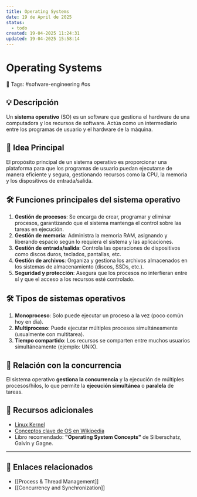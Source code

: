 ```yaml
---
title: Operating Systems
date: 19 de April de 2025
status:
  - todo
created: 19-04-2025 11:24:31
updated: 19-04-2025 15:58:14
---
```


# Operating Systems
🔖 Tags: #sofware-engineering #os  

## 💡 Descripción
Un **sistema operativo** (SO) es un software que gestiona el hardware de una computadora y los recursos de software. Actúa como un intermediario entre los programas de usuario y el hardware de la máquina.

## 🧠 Idea Principal
El propósito principal de un sistema operativo es proporcionar una plataforma para que los programas de usuario puedan ejecutarse de manera eficiente y segura, gestionando recursos como la CPU, la memoria y los dispositivos de entrada/salida.

## 🛠 Funciones principales del sistema operativo
1. **Gestión de procesos**: Se encarga de crear, programar y eliminar procesos, garantizando que el sistema mantenga el control sobre las tareas en ejecución.
2. **Gestión de memoria**: Administra la memoria RAM, asignando y liberando espacio según lo requiera el sistema y las aplicaciones.
3. **Gestión de entrada/salida**: Controla las operaciones de dispositivos como discos duros, teclados, pantallas, etc.
4. **Gestión de archivos**: Organiza y gestiona los archivos almacenados en los sistemas de almacenamiento (discos, SSDs, etc.).
5. **Seguridad y protección**: Asegura que los procesos no interfieran entre sí y que el acceso a los recursos esté controlado.

## 🛠 Tipos de sistemas operativos
1. **Monoproceso**: Solo puede ejecutar un proceso a la vez (poco común hoy en día).
2. **Multiproceso**: Puede ejecutar múltiples procesos simultáneamente (usualmente con multitarea).
3. **Tiempo compartido**: Los recursos se comparten entre muchos usuarios simultáneamente (ejemplo: UNIX).

## 🔄 Relación con la concurrencia
El sistema operativo **gestiona la concurrencia** y la ejecución de múltiples procesos/hilos, lo que permite la **ejecución simultánea** o **paralela** de tareas.

## 🚀 Recursos adicionales
- [Linux Kernel](https://www.kernel.org/)
- [Conceptos clave de OS en Wikipedia](https://es.wikipedia.org/wiki/Sistema_operativo)
- Libro recomendado: **"Operating System Concepts"** de Silberschatz, Galvin y Gagne.

---

## 🔗 Enlaces relacionados
- [[Process & Thread Management]]
- [[Concurrency and Synchronization]]

